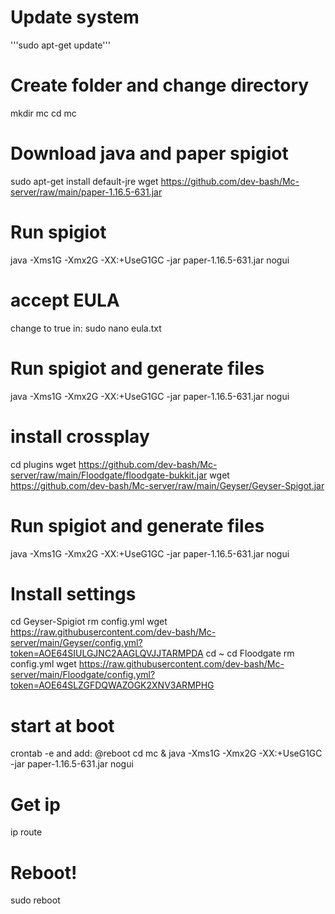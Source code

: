 # Update system
'''sudo apt-get update'''

# Create folder and change directory
mkdir mc
cd mc

# Download java and paper spigiot
sudo apt-get install default-jre
wget https://github.com/dev-bash/Mc-server/raw/main/paper-1.16.5-631.jar

# Run spigiot
java -Xms1G -Xmx2G -XX:+UseG1GC -jar paper-1.16.5-631.jar nogui

# accept EULA
change to true in:
sudo nano eula.txt

# Run spigiot and generate files
java -Xms1G -Xmx2G -XX:+UseG1GC -jar paper-1.16.5-631.jar nogui

# install crossplay
cd plugins
wget https://github.com/dev-bash/Mc-server/raw/main/Floodgate/floodgate-bukkit.jar
wget https://github.com/dev-bash/Mc-server/raw/main/Geyser/Geyser-Spigot.jar

# Run spigiot and generate files
java -Xms1G -Xmx2G -XX:+UseG1GC -jar paper-1.16.5-631.jar nogui

# Install settings
cd Geyser-Spigiot
rm config.yml 
wget https://raw.githubusercontent.com/dev-bash/Mc-server/main/Geyser/config.yml?token=AOE64SIULGJNC2AAGLQVJJTARMPDA
cd ~
cd Floodgate
rm config.yml
wget https://raw.githubusercontent.com/dev-bash/Mc-server/main/Floodgate/config.yml?token=AOE64SLZGFDQWAZOGK2XNV3ARMPHG

# start at boot
crontab -e
and add:
@reboot cd mc & java -Xms1G -Xmx2G -XX:+UseG1GC -jar paper-1.16.5-631.jar nogui

# Get ip 
ip route

# Reboot!
sudo reboot
